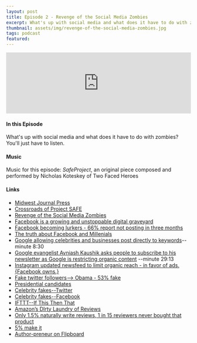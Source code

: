 ```yaml
---
layout: post
title: Episode 2 - Revenge of the Social Media Zombies
excerpt: What's up with social media and what does it have to do with zombies? You'll just have to listen.
thumbnail: assets/img/revenge-of-the-social-media-zombies.jpg
tags: podcast
featured:
---
```


<iframe width="100%" height="166" scrolling="no" frameborder="no" src="https://w.soundcloud.com/player/?url=https%3A//api.soundcloud.com/tracks/256950129&amp;color=ff5500&amp;auto_play=false&amp;hide_related=false&amp;show_comments=true&amp;show_user=true&amp;show_reposts=false"></iframe>


#### In this Episode

What's up with social media and what does it have to do with zombies? You'll just have to listen.


#### Music

Music for this episode: *SafeProject*, an original piece composed and performed by Nicholas Koteskey of Two Faced Heroes


#### Links

* [Midwest Journal Press](http://selfhelpbook.midwestjournalpress.com/)
* [Crossroads of Project SAFE](http://safecrossroads.net)
* [Revenge of the Social Media Zombies](http://livesensical.com/podcast/selling-books-online/revenge-social-media-zombies/)
* [Facebook is a growing and unstoppable digital graveyard](http://www.bbc.com/future/story/20160313-the-unstoppable-rise-of-the-facebook-dead)
* [Facebook becoming lurkers - 66% report not posting in three months](http://contentmarketinginstitute.com/2015/11/content-creation-facebook-podcast/)
* [The truth about Facebook and Millenials](http://www.entrepreneur.com/article/246777)
* [Google allowing celebrities and businesses post directly to keywords](http://contentmarketinginstitute.com/2016/03/social-media-content-podcast/)--minute 8:30
* [Google evangelist Avniash Kaushik asks people to subscribe to his newsletter as Google is restricting organic content](http://contentmarketinginstitute.com/2016/03/social-media-content-podcast/) --minute 29:13
* [Instagram updated newsfeed to limit organic reach - in favor of ads. {Facebook owns.}](http://techcrunch.com/2016/03/20/the-death-of-instagram-for-brands/?ncid=rss)
* [Fake twitter followers--> Obama - 53% fake](http://www.breitbart.com/big-government/2013/09/24/53-of-obama-twitter-followers-are-fake-accounts/)
* [Presidential candidates](http://www.vocativ.com/news/239402/which-presidential-candidates-have-the-most-fake-twitter-followers/)
* [Celebrity fakes--Twitter](http://gizmodo.com/5994621/which-celebrities-have-the-most-fake-twitter-followers)
* [Celebrity fakes--Facebook](http://www.businessinsider.com/celebrities-with-the-most-fake-facebook-likes-2012-9)
* [IFTTT--If This Then That](https://ifttt.com/)
* [Amazon’s DIrty Laundry of Reviews](https://gigaom.com/2011/06/24/419-what-shoppers-dont-realize-about-amazons-reviews/)
* [Only 1.5% naturally write reviews, 1 in 15 reviewers never bought that product](http://nautil.us/issue/12/feedback/one-percenters-control-online-reviews)
* [5% make it](http://livesensical.com/podcast/live-sensical/revenge-bucket-crabs-become-follow/)
* [Author-preneur on Flipboard](https://flipboard.com/@robertworst2015/author-preneur-55nhr5lqy)
